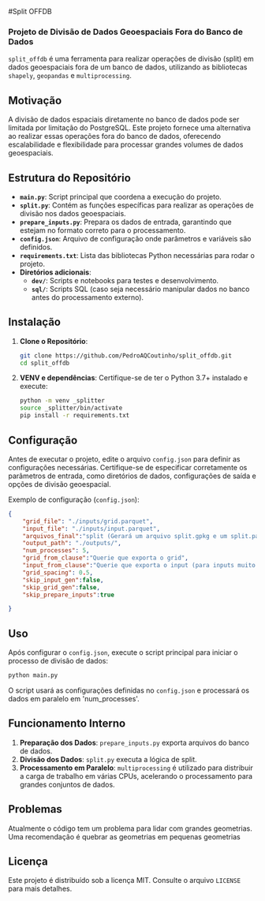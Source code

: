 #Split OFFDB

### Projeto de Divisão de Dados Geoespaciais Fora do Banco de Dados

`split_offdb` é uma ferramenta para realizar operações de divisão (split) em dados geoespaciais fora de um banco de dados, utilizando as bibliotecas `shapely`, `geopandas` e `multiprocessing`. 

## Motivação

A divisão de dados espaciais diretamente no banco de dados pode ser limitada por limitação do PostgreSQL. Este projeto fornece uma alternativa ao realizar essas operações fora do banco de dados, oferecendo escalabilidade e flexibilidade para processar grandes volumes de dados geoespaciais.

## Estrutura do Repositório

- **`main.py`**: Script principal que coordena a execução do projeto.
- **`split.py`**: Contém as funções específicas para realizar as operações de divisão nos dados geoespaciais.
- **`prepare_inputs.py`**: Prepara os dados de entrada, garantindo que estejam no formato correto para o processamento.
- **`config.json`**: Arquivo de configuração onde parâmetros e variáveis são definidos.
- **`requirements.txt`**: Lista das bibliotecas Python necessárias para rodar o projeto.
- **Diretórios adicionais**:
  - **`dev/`**: Scripts e notebooks para testes e desenvolvimento.
  - **`sql/`**: Scripts SQL (caso seja necessário manipular dados no banco antes do processamento externo).

## Instalação

1. **Clone o Repositório**:
   ```bash
   git clone https://github.com/PedroAQCoutinho/split_offdb.git
   cd split_offdb
   ```

2. **VENV e dependências**:
   Certifique-se de ter o Python 3.7+ instalado e execute:
   ```bash
   python -m venv _splitter
   source _splitter/bin/activate
   pip install -r requirements.txt
   ```

## Configuração

Antes de executar o projeto, edite o arquivo `config.json` para definir as configurações necessárias. Certifique-se de especificar corretamente os parâmetros de entrada, como diretórios de dados, configurações de saída e opções de divisão geoespacial.

Exemplo de configuração (`config.json`):
```json
{
    "grid_file": "./inputs/grid.parquet",
    "input_file": "./inputs/input.parquet",
    "arquivos_final":"split (Gerará um arquivo split.gpkg e um split.parquet)",
    "output_path": "./outputs/",
    "num_processes": 5,
    "grid_from_clause":"Querie que exporta o grid",
    "input_from_clause":"Querie que exporta o input (para inputs muito grandes cuidado, pois o dado é carrregado inteiro na memoria RAM) ",
    "grid_spacing": 0.5,
    "skip_input_gen":false,
    "skip_grid_gen":false,
    "skip_prepare_inputs":true

}
```

## Uso

Após configurar o `config.json`, execute o script principal para iniciar o processo de divisão de dados:

```bash
python main.py
```

O script usará as configurações definidas no `config.json` e processará os dados em paralelo em 'num_processes'.

## Funcionamento Interno

1. **Preparação dos Dados**: `prepare_inputs.py` exporta arquivos do banco de dados.
2. **Divisão dos Dados**: `split.py` executa a lógica de split.
3. **Processamento em Paralelo**: `multiprocessing` é utilizado para distribuir a carga de trabalho em várias CPUs, acelerando o processamento para grandes conjuntos de dados.


## Problemas

Atualmente o código tem um problema para lidar com grandes geometrias. Uma recomendação é quebrar as geometrias em pequenas geometrias


## Licença

Este projeto é distribuído sob a licença MIT. Consulte o arquivo `LICENSE` para mais detalhes.
